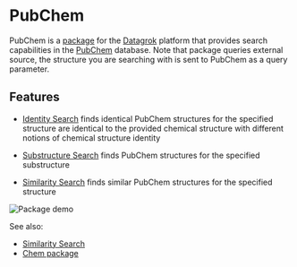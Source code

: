 # PubChem

PubChem is a [package](https://datagrok.ai/help/develop/#packages) for the [Datagrok](https://datagrok.ai)
platform that provides search capabilities in the [PubChem](https://pubchem.ncbi.nlm.nih.gov/) database.
Note that package queries external source, the structure you are searching with is sent to PubChem as a query parameter.

## Features

- [Identity Search](https://pubchem.ncbi.nlm.nih.gov/search/help_search.html#IdSimi) finds identical PubChem structures
for the specified structure
are identical to the provided chemical structure with different notions of chemical structure identity

- [Substructure Search](https://pubchem.ncbi.nlm.nih.gov/search/help_search.html#SbSp) finds PubChem structures for
the specified substructure

- [Similarity Search](https://pubchem.ncbi.nlm.nih.gov/search/help_search.html#IdSimi) finds similar PubChem
structures for the specified structure

![Package demo](./images/demo.gif)

See also:

- [Similarity Search](https://datagrok.ai/help/datagrok/solutions/domains/chem/#similarity-and-diversity-search)
- [Chem package](https://github.com/datagrok-ai/public/tree/master/packages/Chem)
